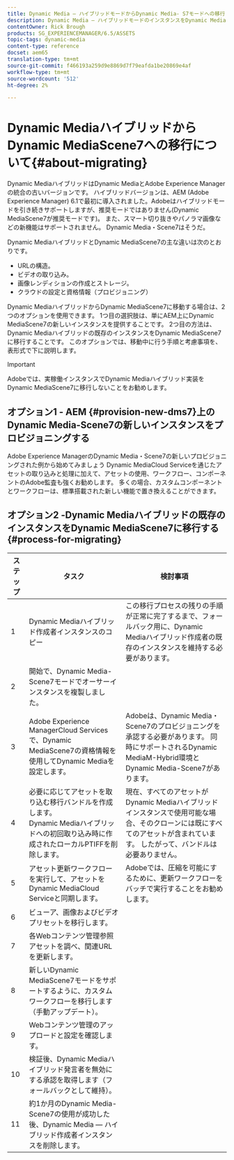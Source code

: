 ```yaml
---
title: Dynamic Media — ハイブリッドモードからDynamic Media- S7モードへの移行
description: Dynamic Media — ハイブリッドモードのインスタンスをDynamic Media- S7モードに移行する方法を説明します。
contentOwner: Rick Brough
products: SG_EXPERIENCEMANAGER/6.5/ASSETS
topic-tags: dynamic-media
content-type: reference
docset: aem65
translation-type: tm+mt
source-git-commit: f466193a259d9e8869d7f79eafda1be20869e4af
workflow-type: tm+mt
source-wordcount: '512'
ht-degree: 2%

---
```



# Dynamic MediaハイブリッドからDynamic MediaScene7への移行について{#about-migrating}

Dynamic MediaハイブリッドはDynamic MediaとAdobe Experience Managerの統合の古いバージョンです。 ハイブリッドバージョンは、AEM (Adobe Experience Manager) 6.1で最初に導入されました。Adobeはハイブリッドモードを引き続きサポートしますが、推奨モードではありません(Dynamic MediaScene7が推奨モードです)。 また、スマート切り抜きやパノラマ画像などの新機能はサポートされません。 Dynamic Media・Scene7はそうだ。

Dynamic MediaハイブリッドとDynamic MediaScene7の主な違いは次のとおりです。

* URLの構造。
* ビデオの取り込み。
* 画像レンディションの作成とストレージ。
* クラウドの設定と資格情報（プロビジョニング）

Dynamic MediaハイブリッドからDynamic MediaScene7に移動する場合は、2つのオプションを使用できます。 1つ目の選択肢は、単にAEM上にDynamic MediaScene7の新しいインスタンスを提供することです。 2つ目の方法は、Dynamic Mediaハイブリッドの既存のインスタンスをDynamic MediaScene7に移行することです。 このオプションでは、移動中に行う手順と考慮事項を、表形式で下に説明します。

>[!IMPORTANT]
>
>Adobeでは、実稼働インスタンスでDynamic Mediaハイブリッド実装をDynamic MediaScene7に移行しないことをお勧めします。

## オプション1 - AEM {#provision-new-dms7}上のDynamic Media-Scene7の新しいインスタンスをプロビジョニングする

Adobe Experience ManagerのDynamic Media・Scene7の新しいプロビジョニングされた例から始めてみましょう Dynamic MediaCloud Serviceを通じたアセットの取り込みと処理に加えて、アセットの使用、ワークフロー、コンポーネントのAdobe監査も強くお勧めします。 多くの場合、カスタムコンポーネントとワークフローは、標準搭載された新しい機能で置き換えることができます。

## オプション2 -Dynamic Mediaハイブリッドの既存のインスタンスをDynamic MediaScene7に移行する{#process-for-migrating}

| ステップ | タスク | 検討事項 |
|---|---|---|
| 1 | Dynamic Mediaハイブリッド作成者インスタンスのコピー | この移行プロセスの残りの手順が正常に完了するまで、フォールバック用に、Dynamic Mediaハイブリッド作成者の既存のインスタンスを維持する必要があります。 |
| 2 | 開始で、Dynamic Media-Scene7モードでオーサーインスタンスを複製しました。 |  |
| 3 | Adobe Experience ManagerCloud Servicesで、Dynamic MediaScene7の資格情報を使用してDynamic Mediaを設定します。 | Adobeは、Dynamic Media・Scene7のプロビジョニングを承認する必要があります。 同時にサポートされるDynamic MediaM-Hybrid環境とDynamic Media-Scene7があります。 |
| 4 | 必要に応じてアセットを取り込む移行バンドルを作成します。<br>Dynamic Mediaハイブリッドへの初回取り込み時に作成されたローカルPTIFFを削除します。 | 現在、すべてのアセットがDynamic Mediaハイブリッドインスタンスで使用可能な場合、そのクローンには既にすべてのアセットが含まれています。 したがって、バンドルは必要ありません。 |
| 5 | アセット更新ワークフローを実行して、アセットをDynamic MediaCloud Serviceと同期します。 | Adobeでは、圧縮を可能にするために、更新ワークフローをバッチで実行することをお勧めします。 |
| 6 | ビューア、画像およびビデオプリセットを移行します。 |  |
| 7 | 各Webコンテンツ管理参照アセットを調べ、関連URLを更新します。 |  |
| 8 | 新しいDynamic MediaScene7モードをサポートするように、カスタムワークフローを移行します（手動アップデート）。 |  |
| 9 | Webコンテンツ管理のアップロードと設定を確認します。 |  |
| 10 | 検証後、Dynamic Mediaハイブリッド発言者を無効にする承認を取得します（フォールバックとして維持）。 |  |
| 11 | 約1か月のDynamic Media-Scene7の使用が成功した後、Dynamic Media — ハイブリッド作成者インスタンスを削除します。 |  |
